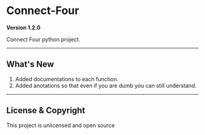 # Connect-Four

**Version 1.2.0**

Connect Four python project.

---

## What's New

1. Added documentations to each function.
2. Added anotations so that even if you are dumb
   you can still understand.

---

## License & Copyright

This project is unlicensed and open source
